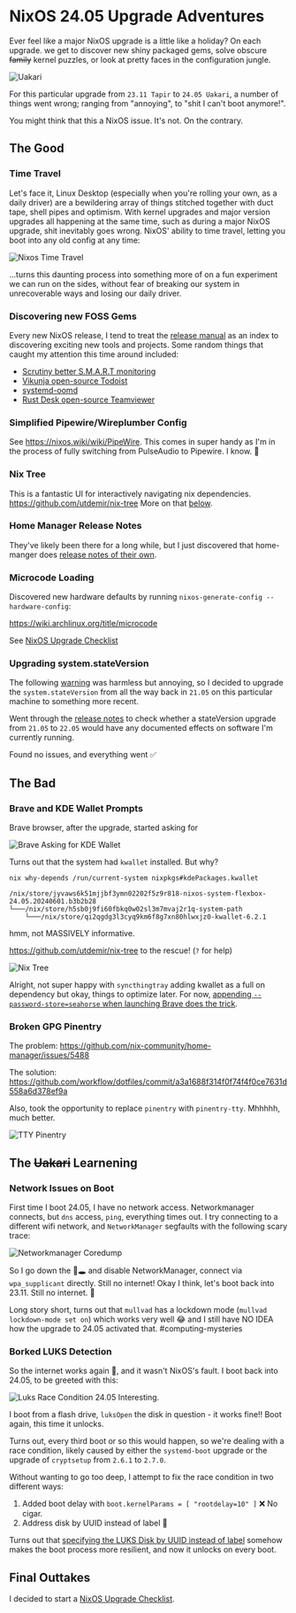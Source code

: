 # NixOS 24.05 Upgrade Adventures

Ever feel like a major NixOS upgrade is a little like a holiday? On each upgrade. we get to discover new shiny packaged gems, solve obscure <del>family</del> kernel puzzles, or look at pretty faces in the configuration jungle.

![Uakari](assets/Uakari.png)

For this particular upgrade from `23.11 Tapir`  to `24.05 Uakari`, a number of things went wrong; ranging from "annoying", to "shit I can't boot anymore!".

You might think that this a NixOS issue. It's not. On the contrary.

## The Good

### Time Travel

Let's face it, Linux Desktop (especially when you're rolling your own, as a daily driver) are a bewildering array of things stitched together with duct tape, shell pipes and optimism. With kernel upgrades and major version upgrades all happening at the same time, such as during a major NixOS upgrade, shit inevitably goes wrong. NixOS' ability to time travel, letting you boot into any old config at any time:

![Nixos Time Travel](assets/nixos-generations.png)

...turns this daunting process into something more of on a fun experiment we can run on the sides, without fear of breaking our system in unrecoverable ways and losing our daily driver.

### Discovering new FOSS Gems
Every new NixOS release, I tend to treat the [release manual](https://nixos.org/manual/nixos/stable/release-notes#sec-release-24.05) as an index to discovering exciting new tools and projects. Some random things that caught my attention this time around included:

* [Scrutiny better S.M.A.R.T monitoring](https://github.com/AnalogJ/scrutiny)
* [Vikunja open-source Todoist](https://vikunja.io/)
* [systemd-oomd](https://man.archlinux.org/man/systemd-oomd.8)
* [Rust Desk open-source Teamviewer](https://github.com/rustdesk/rustdesk)

### Simplified Pipewire/Wireplumber Config
See https://nixos.wiki/wiki/PipeWire.
This comes in super handy as I'm in the process of fully switching from PulseAudio to Pipewire. I know. 🦥

### Nix Tree
This is a fantastic UI for interactively navigating nix dependencies.
https://github.com/utdemir/nix-tree
More on that [below](#brave-and-kde-wallet-prompts).

### Home Manager Release Notes

They've likely been there for a long while, but I just discovered that home-manger does [release notes of their own](https://nix-community.github.io/home-manager/release-notes.xhtml).

### Microcode Loading

Discovered new hardware defaults by running `nixos-generate-config --hardware-config`:

https://wiki.archlinux.org/title/microcode

See [NixOS Upgrade Checklist](../Checklist.md)

### Upgrading system.stateVersion

The following [warning](https://www.reddit.com/r/NixOS/comments/16fd9t1/build_warning_enabling_both_bootenablecontainers/) was harmless but annoying, so I decided to upgrade the `system.stateVersion` from all the way back in `21.05` on this particular machine to something more recent.

Went through the [release notes](https://nixos.org/manual/nixos/stable/release-notes#sec-release-24.05) to check whether a stateVersion upgrade from `21.05` to `22.05` would have any documented effects on software I'm currently running.

Found no issues, and everything went ✅

## The Bad

### Brave and KDE Wallet Prompts

Brave browser, after the upgrade, started asking for

![Brave Asking for KDE Wallet](assets/brave-asking-for-kde-wallet.png)

Turns out that the system had `kwallet` installed. But why?

`nix why-depends /run/current-system nixpkgs#kdePackages.kwallet`
```
/nix/store/jyvaws6k51mjjbf3ymn02202f5z9r818-nixos-system-flexbox-24.05.20240601.b3b2b28
└───/nix/store/h5sb0j9fi60fbkq0w02sl3m7mvaj2r1q-system-path
    └───/nix/store/qi2qgdg3l3cyq9km6f8g7xn80hlwxjz0-kwallet-6.2.1
```
hmm, not MASSIVELY informative.

https://github.com/utdemir/nix-tree to the rescue! (`?` for help)


![Nix Tree](assets/nix-tree.png)

Alright, not super happy with `syncthingtray` adding kwallet as a full on dependency but okay, things to optimize later.
For now, [appending `--password-store=seahorse` when launching Brave does the trick](https://github.com/workflow/dotfiles/commit/47b3554f443d5b25102453f90325d21e94d4f8d1).

### Broken GPG Pinentry

The problem: https://github.com/nix-community/home-manager/issues/5488

The solution: https://github.com/workflow/dotfiles/commit/a3a1688f314f0f74f4f0ce7631d558a6d378ef9a

Also, took the opportunity to replace `pinentry` with `pinentry-tty`.
Mhhhhh, much better.

![TTY Pinentry](assets/tty-pinentry.png)

## The <del>Uakari</del> Learnening

### Network Issues on Boot

First time I boot 24.05, I have no network access. Networkmanager connects, but `dns` access, `ping`, everything times out.
I try connecting to a different wifi network, and `NetworkManager` segfaults with the following scary trace:

![Networkmanager Coredump](assets/networkmanager-mullvad-coredump.png)

So I go down the 🐇🕳️ and disable NetworkManager, connect via `wpa_supplicant` directly. Still no internet!
Okay I think, let's boot back into 23.11.
Still no internet. 🤔

Long story short, turns out that `mullvad` has a lockdown mode (`mullvad lockdown-mode set on`) which works very well 😂 and I still have NO IDEA how the upgrade to 24.05 activated that. #computing-mysteries

### Borked LUKS Detection
So the internet works again 🎉, and it wasn't NixOS's fault. I boot back into 24.05, to be greeted with this:

![Luks Race Condition 24.05](assets/luks-race-condition-2405.png)
Interesting.

I boot from a flash drive, `luksOpen` the disk in question - it works fine!!
Boot again, this time it unlocks.

Turns out, every third boot or so this would happen, so we're dealing with a race condition, likely caused by either the `systemd-boot` upgrade or the upgrade of `cryptsetup` from `2.6.1` to `2.7.0`.

Without wanting to go too deep, I attempt to fix the race condition in two different ways:
1. Added boot delay with `boot.kernelParams = [ "rootdelay=10" ]` ❌ No cigar.
2. Address disk by UUID instead of label 🎉

Turns out that [specifying the LUKS Disk by UUID instead of label](https://github.com/workflow/dotfiles/commit/5f85d102e409a18a33f4e841703744855d7060c2) somehow makes the boot process more resilient, and now it unlocks on every boot.


## Final Outtakes

I decided to start a [NixOS Upgrade Checklist](../Checklist.md).


